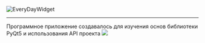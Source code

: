 ![EveryDayWidget](https://user-images.githubusercontent.com/71366294/188083685-98b676ac-fceb-4a21-8a81-e79c0ec4b3a4.png)

---

<div id="description">
  <p>Программное приложение создавалось для изучения основ библиотеки PyQt5 и использования API проекта <a href="https://open-meteo.com/en/docs"><img src="https://img.shields.io/badge/-OpenMeteo-orange"/></a></p>
</div>


